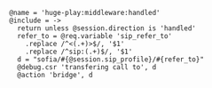     @name = 'huge-play:middleware:handled'
    @include = ->
      return unless @session.direction is 'handled'
      refer_to = @req.variable 'sip_refer_to'
        .replace /^<(.+)>$/, '$1'
        .replace /^sip:(.+)$/, '$1'
      d = "sofia/#{@session.sip_profile}/#{refer_to}"
      @debug.csr 'transfering call to', d
      @action 'bridge', d
